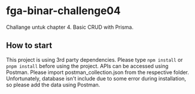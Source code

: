 # fga-binar-challenge04
Challange untuk chapter 4.
Basic CRUD with Prisma.

## How to start
This project is using 3rd party dependencies. Please type `npm install` or `pnpm install` before using the project.
APIs can be accessed using Postman. Please import postman_collection.json from the respective folder.
Unfortunately, database isn't include due to some error during installation, so please add the data using Postman.
